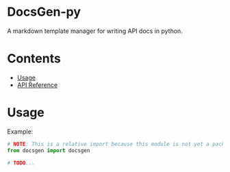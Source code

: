 # DocsGen-py

A markdown template manager for writing API docs in python.

# Contents

 - [Usage](#usage)
 - [API Reference](/output/out.md)

# Usage

Example:
```python
# NOTE: This is a relative import because this module is not yet a package.
from docsgen import docsgen

# TODO...
```